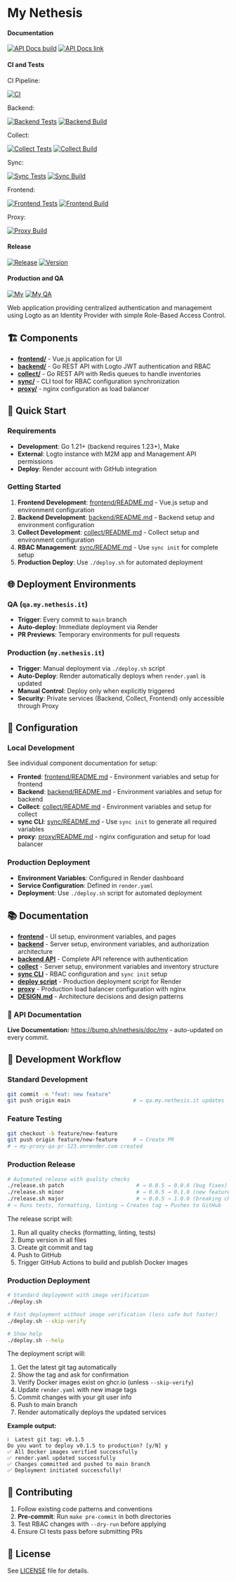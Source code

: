 # My Nethesis

#### Documentation
[![API Docs build](https://img.shields.io/github/actions/workflow/status/NethServer/my/docs-api.yml?style=for-the-badge&label=API%20Docs%20build)](https://github.com/NethServer/my/actions/workflows/docs-api.yml)
[![API Docs link](https://img.shields.io/badge/docs-available-blue?style=for-the-badge&label=API%20Docs%20link)](https://bump.sh/nethesis/doc/my)

#### CI and Tests

CI Pipeline:

[![CI](https://img.shields.io/github/actions/workflow/status/NethServer/my/ci-main.yml?style=for-the-badge&label=CI%20Pipeline)](https://github.com/NethServer/my/actions/workflows/ci-main.yml)

Backend:

[![Backend Tests](https://img.shields.io/github/actions/workflow/status/NethServer/my/ci-main.yml?job=backend-tests&label=Tests&style=for-the-badge)](https://github.com/NethServer/my/actions/workflows/ci-main.yml)
[![Backend Build](https://img.shields.io/github/actions/workflow/status/NethServer/my/ci-main.yml?job=backend-build&label=Build&style=for-the-badge)](https://github.com/NethServer/my/actions/workflows/ci-main.yml)

Collect:

[![Collect Tests](https://img.shields.io/github/actions/workflow/status/NethServer/my/ci-main.yml?job=collect-tests&label=Tests&style=for-the-badge)](https://github.com/NethServer/my/actions/workflows/ci-main.yml)
[![Collect Build](https://img.shields.io/github/actions/workflow/status/NethServer/my/ci-main.yml?job=collect-build&label=Build&style=for-the-badge)](https://github.com/NethServer/my/actions/workflows/ci-main.yml)

Sync:

[![Sync Tests](https://img.shields.io/github/actions/workflow/status/NethServer/my/ci-main.yml?job=sync-tests&label=Tests&style=for-the-badge)](https://github.com/NethServer/my/actions/workflows/ci-main.yml)
[![Sync Build](https://img.shields.io/github/actions/workflow/status/NethServer/my/ci-main.yml?job=sync-build&label=Build&style=for-the-badge)](https://github.com/NethServer/my/actions/workflows/ci-main.yml)

Frontend:

[![Frontend Tests](https://img.shields.io/github/actions/workflow/status/NethServer/my/ci-main.yml?job=frontend-tests&label=Tests&style=for-the-badge)](https://github.com/NethServer/my/actions/workflows/ci-main.yml)
[![Frontend Build](https://img.shields.io/github/actions/workflow/status/NethServer/my/ci-main.yml?job=frontend-build&label=Build&style=for-the-badge)](https://github.com/NethServer/my/actions/workflows/ci-main.yml)

Proxy:

[![Proxy Build](https://img.shields.io/github/actions/workflow/status/NethServer/my/ci-main.yml?job=proxy-build&label=Build&style=for-the-badge)](https://github.com/NethServer/my/actions/workflows/ci-main.yml)


#### Release
[![Release](https://img.shields.io/github/actions/workflow/status/NethServer/my/release-production.yml?style=for-the-badge&label=Release)](https://github.com/NethServer/my/actions/workflows/release-production.yml)
[![Version](https://img.shields.io/github/v/release/NethServer/my?style=for-the-badge&color=3a3c3f&label=Version)](https://github.com/NethServer/my/releases)


#### Production and QA
[![My](https://img.shields.io/badge/docs-available-blue?style=for-the-badge&label=my.nethesis.it)](https://my-proxy-prod.onrender.com)
[![My QA](https://img.shields.io/badge/docs-available-blue?style=for-the-badge&label=qa.my.nethesis.it)](https://qa.my.nethesis.it)

Web application providing centralized authentication and management using Logto as an Identity Provider with simple Role-Based Access Control.

## 🏗️ Components

- **[frontend/](./frontend/)** - Vue.js application for UI
- **[backend/](./backend/)** - Go REST API with Logto JWT authentication and RBAC
- **[collect/](./collect/)** - Go REST API with Redis queues to handle inventories
- **[sync/](./sync/)** - CLI tool for RBAC configuration synchronization
- **[proxy/](./proxy/)** - nginx configuration as load balancer

## 🚀 Quick Start

### Requirements
- **Development**: Go 1.21+ (backend requires 1.23+), Make
- **External**: Logto instance with M2M app and Management API permissions
- **Deploy**: Render account with GitHub integration

### Getting Started
1. **Frontend Development**: [frontend/README.md](./frontend/README.md) - Vue.js setup and environment configuration
1. **Backend Development**: [backend/README.md](./backend/README.md) - Backend setup and environment configuration
1. **Collect Development**: [collect/README.md](./collect/README.md) - Collect setup and environment configuration
2. **RBAC Management**: [sync/README.md](./sync/README.md) - Use `sync init` for complete setup
3. **Production Deploy**: Use `./deploy.sh` for automated deployment

## 🌐 Deployment Environments

### QA (`qa.my.nethesis.it`)
- **Trigger**: Every commit to `main` branch
- **Auto-deploy**: Immediate deployment via Render
- **PR Previews**: Temporary environments for pull requests

### Production (`my.nethesis.it`)
- **Trigger**: Manual deployment via `./deploy.sh` script
- **Auto-Deploy**: Render automatically deploys when `render.yaml` is updated
- **Manual Control**: Deploy only when explicitly triggered
- **Security**: Private services (Backend, Collect, Frontend) only accessible through Proxy

## 📝 Configuration

### Local Development
See individual component documentation for setup:
- **Fronted**: [frontend/README.md](./frontend/README.md) - Environment variables and setup for frontend
- **Backend**: [backend/README.md](./backend/README.md) - Environment variables and setup for backend
- **Collect**: [collect/README.md](./collect/README.md) - Environment variables and setup for collect
- **sync CLI**: [sync/README.md](./sync/README.md) - Use `sync init` to generate all required variables
- **proxy**: [proxy/README.md](./proxy/README.md) - nginx configuration and setup for load balancer

### Production Deployment
- **Environment Variables**: Configured in Render dashboard
- **Service Configuration**: Defined in `render.yaml`
- **Deployment**: Use `./deploy.sh` script for automated deployment

## 📚 Documentation

- **[frontend](./frontend/README.md)** - UI setup, environment variables, and pages
- **[backend](./backend/README.md)** - Server setup, environment variables, and authorization architecture
- **[backend API](./backend/API.md)** - Complete API reference with authentication
- **[collect](./collect/README.md)** - Server setup, environment variables and inventory structure
- **[sync CLI](./sync/README.md)** - RBAC configuration and `sync init` setup
- **[deploy script](./deploy.sh)** - Production deployment script for Render
- **[proxy](./proxy/README.md)** - Production load balancer configuration with nginx
- **[DESIGN.md](./DESIGN.md)** - Architecture decisions and design patterns

### 📖 API Documentation
**Live Documentation:** https://bump.sh/nethesis/doc/my - auto-updated on every commit.

## 🤝 Development Workflow

### Standard Development
```bash
git commit -m "feat: new feature"
git push origin main                    # → qa.my.nethesis.it updates
```

### Feature Testing
```bash
git checkout -b feature/new-feature
git push origin feature/new-feature     # → Create PR
# → my-proxy-qa-pr-123.onrender.com created
```

### Production Release
```bash
# Automated release with quality checks
./release.sh patch                       # → 0.0.5 → 0.0.6 (bug fixes)
./release.sh minor                       # → 0.0.5 → 0.1.0 (new features)
./release.sh major                       # → 0.0.5 → 1.0.0 (breaking changes)
# → Runs tests, formatting, linting → Creates tag → Pushes to GitHub
```

The release script will:
1. Run all quality checks (formatting, linting, tests)
2. Bump version in all files
3. Create git commit and tag
4. Push to GitHub
5. Trigger GitHub Actions to build and publish Docker images

### Production Deployment
```bash
# Standard deployment with image verification
./deploy.sh

# Fast deployment without image verification (less safe but faster)
./deploy.sh --skip-verify

# Show help
./deploy.sh --help
```

The deployment script will:
1. Get the latest git tag automatically
2. Show the tag and ask for confirmation
3. Verify Docker images exist on ghcr.io (unless `--skip-verify`)
4. Update `render.yaml` with new image tags
5. Commit changes with your git user info
6. Push to main branch
7. Render automatically deploys the updated services

**Example output:**
```
ℹ️  Latest git tag: v0.1.5
Do you want to deploy v0.1.5 to production? [y/N] y
✅ All Docker images verified successfully
✅ render.yaml updated successfully
✅ Changes committed and pushed to main branch
✅ Deployment initiated successfully!
```

## 🤝 Contributing

1. Follow existing code patterns and conventions
2. **Pre-commit**: Run `make pre-commit` in both directories
3. Test RBAC changes with `--dry-run` before applying
4. Ensure CI tests pass before submitting PRs

## 📄 License

See [LICENSE](./LICENSE) file for details.
